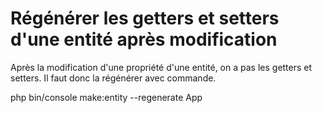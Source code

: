 # Régénérer les getters et setters d'une entité après modification

Après la modification d'une propriété d'une entité, on a pas les getters et setters. Il faut donc la régénérer avec commande.

php bin/console make:entity --regenerate App
